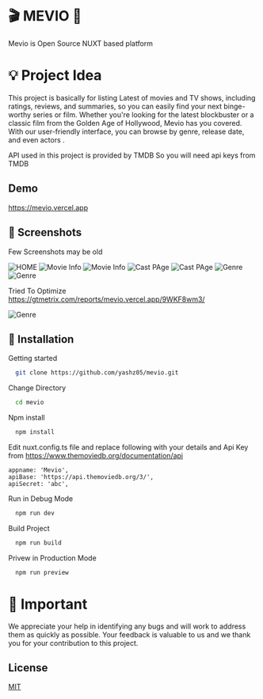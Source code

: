 
# 🎬 MEVIO 🍿

Mevio is Open Source NUXT based platform

# 💡 Project Idea 
This project is basically for listing Latest of movies and TV shows, including ratings, reviews, and summaries, so you can easily find your next binge-worthy series or film.
Whether you're looking for the latest blockbuster or a classic film from the Golden Age of Hollywood, Mevio has you covered. With our user-friendly interface, you can browse by genre, release date, and even actors . 


API used in this project is provided by TMDB
So you will need api keys from TMDB





## Demo

https://mevio.vercel.app




## 📸 Screenshots

Few Screenshots may be old 

![HOME](https://api.pikwy.com/web/644e79b4ba2a6e3afe1bc79f.jpg)
![Movie Info](https://api.pikwy.com/web/644e79f2bdd0192270150f26.jpg)
![Movie Info](https://i.ibb.co/Fg5t9v0/Screenshot-2023-04-30-at-8-00-26-PM.png)
![Cast PAge](https://i.ibb.co/F7Km3Rd/image.png)
![Cast PAge](https://api.pikwy.com/web/644a70f2fa74e2406c5ea9ef.jpg)
![Genre](https://api.pikwy.com/web/644a7167871f14149b73218d.jpg)
![Genre](https://i.ibb.co/gDhzmkL/Screenshot-2023-04-30-at-7-59-13-PM.png)

Tried To Optimize
https://gtmetrix.com/reports/mevio.vercel.app/9WKF8wm3/


![Genre](https://i.ibb.co/DkJJvmr/image.png)
## 📀 Installation

Getting started



```bash
  git clone https://github.com/yashz05/mevio.git

```





Change Directory
```bash
  cd mevio

```

Npm install
```bash
  npm install

```

Edit nuxt.config.ts file
and replace following with your details and Api Key from
https://www.themoviedb.org/documentation/api

``` 
appname: 'Mevio',
apiBase: 'https://api.themoviedb.org/3/',
apiSecret: 'abc',
 ```


Run in Debug Mode
```bash
  npm run dev

```
Build Project
```bash
  npm run build

```
Privew in Production Mode
```bash
  npm run preview

```
# 🚨 Important
We appreciate your help in identifying any bugs and will work to address them as quickly as possible. Your feedback is valuable to us and we thank you for your contribution to this project.

## License

[MIT](https://choosealicense.com/licenses/mit/)
